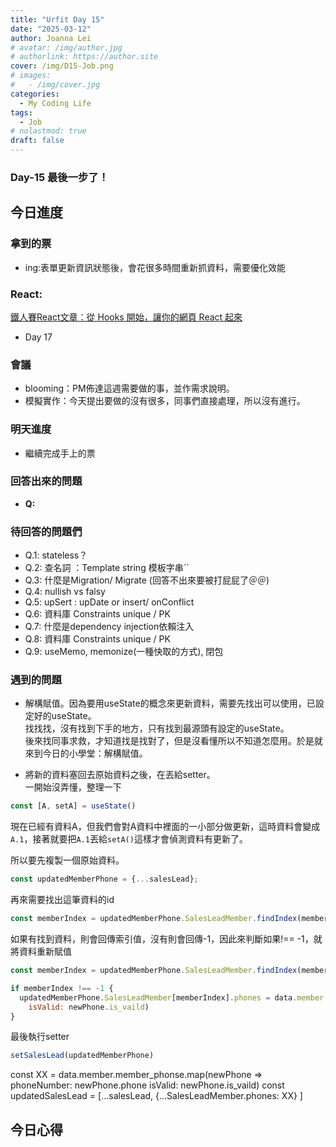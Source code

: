 ```yaml
---
title: "Urfit Day 15"
date: "2025-03-12"
author: Joanna Lei
# avatar: /img/author.jpg
# authorlink: https://author.site
cover: /img/D15-Job.png
# images:
#   - /img/cover.jpg
categories:
  - My Coding Life
tags:
  - Job
# nolastmod: true
draft: false
---
```


### Day-15 最後一步了！
  
<!--more-->
  
## 今日進度

### 拿到的票
- ing:表單更新資訊狀態後，會花很多時間重新抓資料，需要優化效能

### React:
[鐵人賽React文章：從 Hooks 開始，讓你的網頁 React 起來](https://ithelp.ithome.com.tw/articles/10216355)

- Day 17


### 會議 
- blooming：PM佈達這週需要做的事，並作需求說明。
- 模擬實作：今天提出要做的沒有很多，同事們直接處理，所以沒有進行。

### 明天進度
- 繼續完成手上的票

### 回答出來的問題
- **Q:**   

### 待回答的問題們  
- Q.1: stateless？
- Q.2: 查名詞 ：Template string 模板字串``
- Q.3: 什麼是Migration/ Migrate (回答不出來要被打屁屁了＠＠)
- Q.4: nullish vs falsy
- Q.5: upSert : upDate or insert/ onConflict 
- Q.6: 資料庫 Constraints unique / PK
- Q.7: 什麼是dependency injection依賴注入
- Q.8: 資料庫 Constraints unique / PK
- Q.9: useMemo, memonize(一種快取的方式), 閉包

### 遇到的問題
- 解構賦值。因為要用useState的概念來更新資料，需要先找出可以使用，已設定好的useState。  
找找找，沒有找到下手的地方，只有找到最源頭有設定的useState。  
後來找同事求救，才知道找是找對了，但是沒看懂所以不知道怎麼用。於是就來到今日的小學堂：解構賦值。

- 將新的資料塞回去原始資料之後，在丟給setter。  
一開始沒弄懂，整理一下
```js
const [A, setA] = useState()
```
現在已經有資料A，但我們會對A資料中裡面的一小部分做更新，這時資料會變成`A.1`，接著就要把`A.1`丟給`setA()`這樣才會偵測資料有更新了。  

所以要先複製一個原始資料。
```js
const updatedMemberPhone = {...salesLead};
```
再來需要找出這筆資料的id
```js
const memberIndex = updatedMemberPhone.SalesLeadMember.findIndex(member => member.id === memberID)
```
如果有找到資料，則會回傳索引值，沒有則會回傳-1，因此來判斷如果!== -1，就將資料重新賦值
```js
const memberIndex = updatedMemberPhone.SalesLeadMember.findIndex(member => member.id === memberID)

if memberIndex !== -1 {
  updatedMemberPhone.SalesLeadMember[memberIndex].phones = data.member.member_phonse.map(newPhone => phoneNumber: newPhone.phone
    isValid: newPhone.is_vaild)
}
```
最後執行setter
```js
setSalesLead(updatedMemberPhone)
```
const XX = data.member.member_phonse.map(newPhone => phoneNumber: newPhone.phone
    isValid: newPhone.is_vaild)
const updatedSalesLead =  [...salesLead, {...SalesLeadMember.phones: XX} ]



## 今日心得
